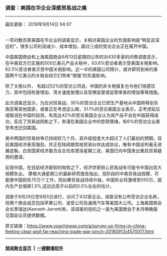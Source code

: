 ### 调查：美国在华企业深感贸易战之痛
------------------------

<div class="published">
 <span class="date" title="中国时间">
  <time datetime="2018-09-14T04:07:00+08:00">
   最后更新： 2018年9月14日 04:07
  </time>
 </span>
</div>
<br/>
<div class="wsw">
 <p>
  一项对数百家美国在华企业的调查显示，关税对美国企业的负面影响是“明显且深远的”，很多公司利润减少、成本增加，超过三成的受访企业正在离开中国。
 </p>
 <p>
  中国美国商会和上海美国商会9月13日星期四公布的对430多家的问卷调查显示，在中美双方已实施的500亿美元产品关税中，63.6%受访者表示受美国关税影响，62.5%受访者表示受中国关税影响。近一半的美国公司预计，或许即将到来的美国两千亿美元的关税会给它们带来“很强”的负面影响。
 </p>
 <p>
  除了关税以外， 有超过52%的受访公司说，中国的非关税报复也令他们倍感压力，其中包括检查增加、清关速度放慢以及官僚监督或监管审查的增加等等措施。
 </p>
 <p>
  此次调查还显示，为应对贸易战，35%的受访企业已把生产基地从中国转移到东南亚等其他国家，或者正在考虑这么做，31.1%的受访美国企业表示，正考虑延后或取消在中国的投资。有高达42%的受访美国企业认为其产品不会在中国获得成功，反应了贸易战阴影之下，弥漫在美国企业中的悲观情绪。有6%的受访企业甚至考虑迁回美国。
 </p>
 <p>
  美中两国的贸易纷争已持续好几个月，其升级程度大大超过了人们最初的预期。目前美国经济表现强劲，并正在陆续跟其他贸易伙伴达成协议，唯有中国谈判毫无进展迹象。白宫国家经济委员会主任库德洛星期三说，美国已向中国发出重启贸易磋商的邀请。
 </p>
 <p>
  反观中国，在目前经济疲软的局势之下，经济学家担心贸易战有可能令中国出现大规模失业。 摩根大通星期三的最新研究报告指出，现阶段的中美贸易战规模，可能使中国损失70万个工作，而如果贸易战持续升级，中国失业将激增至550万，国内生产总值跌1.3%,这远远高于以前的0.5%左右的估计。
 </p>
 <p>
  调查于8月29日至9月5日进行，访问了432家企业。调查没有公布受访企业名称，但两个商会成员包括苹果公司、波音公司及通用汽车等美国大公司。上海美国商会会长季瑞达(Kenneth Jarrett)称，该调查的目的之一是为美国商会于本月稍晚面见国会议员提供数据。
 </p>
</div>

原文链接：https://www.voachinese.com/a/survey-us-firms-in-china-feeling-clear-and-far-reaching-trade-war-pinch-20180913/4570017.html


------------------------
#### [禁闻聚合首页](https://github.com/gfw-breaker/banned-news/blob/master/README.md) &nbsp;|&nbsp;  [一键翻墙软件](https://github.com/gfw-breaker/nogfw/blob/master/README.md)